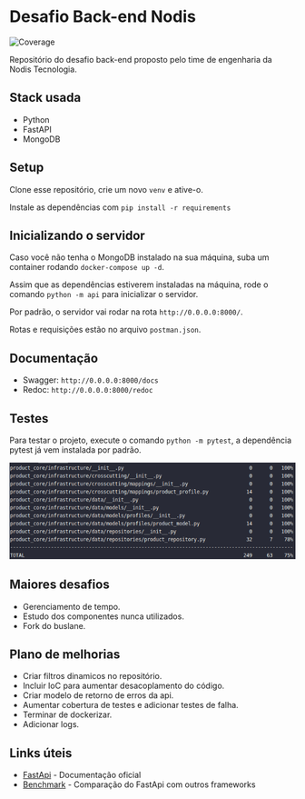 Desafio Back-end Nodis
============
![Coverage](https://img.shields.io/badge/coverage-75%25-green.svg)

Repositório do desafio back-end proposto pelo time de engenharia da Nodis Tecnologia.


## Stack usada
- Python
- FastAPI
- MongoDB

## Setup

Clone esse repositório, crie um novo `venv` e ative-o.

Instale as dependências com `pip install -r requirements`

## Inicializando o servidor

Caso você não tenha o MongoDB instalado na sua máquina, suba um container rodando `docker-compose up -d`.

Assim que as dependências estiverem instaladas na máquina, rode o comando `python -m api` para inicializar o servidor.

Por padrão, o servidor vai rodar na rota `http://0.0.0.0:8000/`.

Rotas e requisições estão no arquivo `postman.json`.

## Documentação 

- Swagger: `http://0.0.0.0:8000/docs`
- Redoc: `http://0.0.0.0:8000/redoc`


## Testes

Para testar o projeto, execute o comando `python -m pytest`, a dependência pytest já vem instalada por padrão.

![alt text](https://github.com/leoalvs/backend-test/blob/main/tests.png?raw=true)

## Maiores desafios

- Gerenciamento de tempo.
- Estudo dos componentes nunca utilizados.
- Fork do buslane.

## Plano de melhorias

- Criar filtros dinamicos no repositório.
- Incluir IoC para aumentar desacoplamento do código.
- Criar modelo de retorno de erros da api.
- Aumentar cobertura de testes e adicionar testes de falha.
- Terminar de dockerizar.
- Adicionar logs.

## Links úteis

- [FastApi](https://fastapi.tiangolo.com/) - Documentação oficial
- [Benchmark](https://ahmed-nafies.medium.com/why-did-we-choose-fast-api-over-flask-and-django-for-our-restful-micro-services-77589534c036) - Comparação do FastApi com outros frameworks
